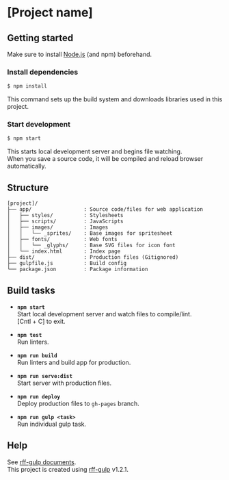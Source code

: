 # [Project name]

## Getting started
Make sure to install [Node.js](https://nodejs.org/) (and npm) beforehand.

### Install dependencies
```sh
$ npm install
```

This command sets up the build system and downloads libraries used in this project.

### Start development
```sh
$ npm start
```

This starts local development server and begins file watching.  
When you save a source code, it will be compiled and reload browser automatically.

## Structure
```
[project]/
├── app/                 : Source code/files for web application
│   ├── styles/          : Stylesheets
│   ├── scripts/         : JavaScripts
│   ├── images/          : Images
│   │   └── _sprites/    : Base images for spritesheet
│   ├── fonts/           : Web fonts
│   │   └── _glyphs/     : Base SVG files for icon font
│   └── index.html       : Index page
├── dist/                : Production files (Gitignored)
├── gulpfile.js          : Build config
└── package.json         : Package information
```

## Build tasks
- **`npm start`**  
  Start local development server and watch files to compile/lint.  
  [Cntl + C] to exit.

- **`npm test`**  
  Run linters.

- **`npm run build`**  
  Run linters and build app for production.

- **`npm run serve:dist`**  
  Start server with production files.

- **`npm run deploy`**  
  Deploy production files to `gh-pages` branch.

- **`npm run gulp <task>`**  
  Run individual gulp task.

## Help
See [rff-gulp documents](https://github.com/rakuten-frontend/rff-gulp/tree/master/docs).  
This project is created using [rff-gulp](https://github.com/rakuten-frontend/rff-gulp) v1.2.1.
